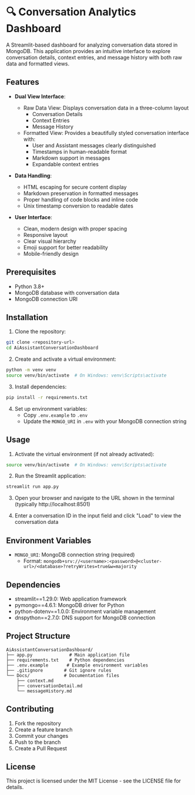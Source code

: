 # 🔍 Conversation Analytics Dashboard

A Streamlit-based dashboard for analyzing conversation data stored in MongoDB. This application provides an intuitive interface to explore conversation details, context entries, and message history with both raw data and formatted views.

## Features

- **Dual View Interface**:
  - Raw Data View: Displays conversation data in a three-column layout
    - Conversation Details
    - Context Entries
    - Message History
  - Formatted View: Provides a beautifully styled conversation interface with:
    - User and Assistant messages clearly distinguished
    - Timestamps in human-readable format
    - Markdown support in messages
    - Expandable context entries

- **Data Handling**:
  - HTML escaping for secure content display
  - Markdown preservation in formatted messages
  - Proper handling of code blocks and inline code
  - Unix timestamp conversion to readable dates

- **User Interface**:
  - Clean, modern design with proper spacing
  - Responsive layout
  - Clear visual hierarchy
  - Emoji support for better readability
  - Mobile-friendly design

## Prerequisites

- Python 3.8+
- MongoDB database with conversation data
- MongoDB connection URI

## Installation

1. Clone the repository:
```bash
git clone <repository-url>
cd AiAssistantConversationDashboard
```

2. Create and activate a virtual environment:
```bash
python -m venv venv
source venv/bin/activate  # On Windows: venv\Scripts\activate
```

3. Install dependencies:
```bash
pip install -r requirements.txt
```

4. Set up environment variables:
   - Copy `.env.example` to `.env`
   - Update the `MONGO_URI` in `.env` with your MongoDB connection string

## Usage

1. Activate the virtual environment (if not already activated):
```bash
source venv/bin/activate  # On Windows: venv\Scripts\activate
```

2. Run the Streamlit application:
```bash
streamlit run app.py
```

3. Open your browser and navigate to the URL shown in the terminal (typically http://localhost:8501)

4. Enter a conversation ID in the input field and click "Load" to view the conversation data

## Environment Variables

- `MONGO_URI`: MongoDB connection string (required)
  - Format: `mongodb+srv://<username>:<password>@<cluster-url>/<database>?retryWrites=true&w=majority`

## Dependencies

- streamlit==1.29.0: Web application framework
- pymongo==4.6.1: MongoDB driver for Python
- python-dotenv==1.0.0: Environment variable management
- dnspython==2.7.0: DNS support for MongoDB connection

## Project Structure

```
AiAssistantConversationDashboard/
├── app.py              # Main application file
├── requirements.txt    # Python dependencies
├── .env.example       # Example environment variables
├── .gitignore        # Git ignore rules
└── Docs/             # Documentation files
    ├── context.md
    ├── conversationDetail.md
    └── messageHistory.md
```

## Contributing

1. Fork the repository
2. Create a feature branch
3. Commit your changes
4. Push to the branch
5. Create a Pull Request

## License

This project is licensed under the MIT License - see the LICENSE file for details.